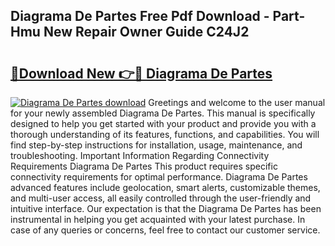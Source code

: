 ## Diagrama De Partes Free Pdf Download - Part-Hmu New Repair Owner Guide C24J2

# <h2><a href="http://dfqb2h7.blite.top/?on=Diagrama+De+Partes">🔗Download New 👉🔴 Diagrama De Partes</a></h2>

[![Diagrama De Partes download](https://i.imgur.com/lujVjoI.png)](http://dfqb2h7.blite.top/?on=Diagrama+De+Partes)
Greetings and welcome to the user manual for your newly assembled Diagrama De Partes. This manual is specifically designed to help you get started with your product and provide you with a thorough understanding of its features, functions, and capabilities. You will find step-by-step instructions for installation, usage, maintenance, and troubleshooting. Important Information Regarding Connectivity Requirements Diagrama De Partes This product requires specific connectivity requirements for optimal performance. Diagrama De Partes advanced features include geolocation, smart alerts, customizable themes, and multi-user access, all easily controlled through the user-friendly and intuitive interface. Our expectation is that the Diagrama De Partes has been instrumental in helping you get acquainted with your latest purchase. In case of any queries or concerns, feel free to contact our customer service.
